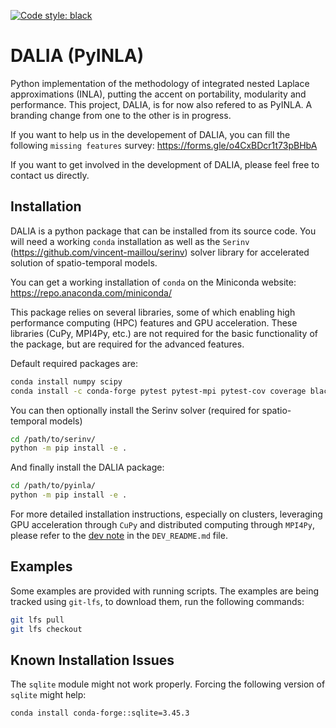 [![Code style: black](https://img.shields.io/badge/code%20style-black-000000.svg?style=flat-square)](https://github.com/psf/black)

# DALIA (PyINLA)
Python implementation of the methodology of integrated nested Laplace approximations (INLA), putting the accent on portability, modularity and performance.
This project, DALIA, is for now also refered to as PyINLA. A branding change from one to the other is in progress.

If you want to help us in the developement of DALIA, you can fill the following `missing features` survey: https://forms.gle/o4CxBDcr1t73pBHbA

If you want to get involved in the development of DALIA, please feel free to contact us directly.

## Installation
DALIA is a python package that can be installed from its source code. You will need a working `conda` installation as well as the `Serinv` (https://github.com/vincent-maillou/serinv) solver library for accelerated solution of spatio-temporal models.

You can get a working installation of `conda` on the Miniconda website: https://repo.anaconda.com/miniconda/

This package relies on several libraries, some of which enabling high performance computing (HPC) features and GPU acceleration. These libraries (CuPy, MPI4Py, etc.) are not required for the basic functionality of the package, but are required for the advanced features.

Default required packages are:
```bash
conda install numpy scipy
conda install -c conda-forge pytest pytest-mpi pytest-cov coverage black isort ruff just pre-commit matplotlib tabulate numba -y
```

You can then optionally install the Serinv solver (required for spatio-temporal models)
```bash
cd /path/to/serinv/
python -m pip install -e .
```

And finally install the DALIA package:
```bash
cd /path/to/pyinla/
python -m pip install -e .
```

For more detailed installation instructions, especially on clusters, leveraging GPU acceleration through `CuPy` and distributed computing through `MPI4Py`, please refer to the [dev note](DEV_README.md) in the `DEV_README.md` file.

## Examples
Some examples are provided with running scripts. The examples are being tracked using `git-lfs`, to download them, run the following commands:
```bash
git lfs pull
git lfs checkout
```


## Known Installation Issues
The `sqlite` module might not work properly. Forcing the following version of `sqlite` might help:
```bash
conda install conda-forge::sqlite=3.45.3
```